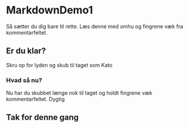 # MarkdownDemo1

Så sætter du dig bare til rette. Læs denne med omhu og fingrene væk fra kommentarfeltet. 

## Er du klar? 
Skru op for lyden og skub til taget som Kato 

### Hvad så nu? 
Nu har du skubbet længe nok til taget og holdt fingrene væk kommentarfeltet. Dygtig 

## Tak for denne gang 
